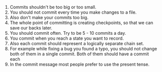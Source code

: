 1. Commits shouldn't be too big or too small.
2. You should not commit every time you make changes to a file.
3. Also don't make your commits too big.
4. The whole point of committing is creating checkpoints, so that we can save our backs later.
5. You should commit often. Try to be 5 - 10 commits a day.
6. You commit when you reach a state you want to record.
7. Also each commit should represent a logically separate chain set.
8. For example while fixing a bug you found a typo, you should not change both of them in a single commit. Both of them should have a commit each
9. In the commit message most people prefer to use the present tense.